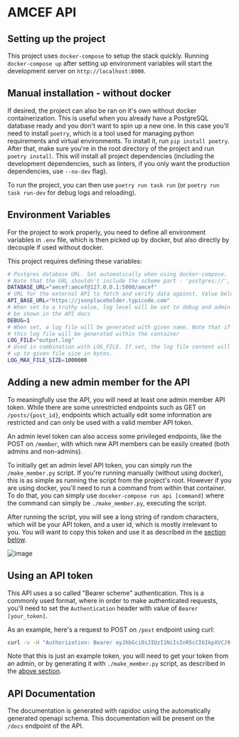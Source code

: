 # AMCEF API

## Setting up the project

This project uses `docker-compose` to setup the stack quickly. Running `docker-compose up` after setting up environment
variables will start the development server on `http://localhost:8000`.

## Manual installation - without docker

If desired, the project can also be ran on it's own without docker containerization. This is useful when you already
have a PostgreSQL database ready and you don't want to spin up a new one. In this case you'll need to install `poetry`,
which is a tool used for managing python requirements and virtual environments. To install it, run `pip install
poetry`. After that, make sure you're in the root directory of the project and run `poetry install`. This will install
all project dependencies (including the development dependencies, such as linters, if you only want the production
dependencies, use `--no-dev` flag).

To run the project, you can then use `poetry run task run` (or `poetry run task run-dev` for debug logs and reloading).

## Environment Variables

For the project to work properly, you need to define all environment variables in `.env` file, which is then picked up
by docker, but also directly by decouple if used without docker.

This project requires defining these variables:
```bash
# Postgres database URL. Set automatically when using docker-compose.
# Note that the URL shouldn't include the scheme part - 'postgres://', it's already assumed
DATABASE_URL="amcef:amcef@127.0.0.1:5000/amcef"
# URL for the external API to fetch and verify data against. Value below is default
API_BASE_URL="https://jsonplaceholder.typicode.com"
# When set to a truthy value, log level will be set to debug and admin endpoints will
# be shown in the API docs
DEBUG=1
# When set, a log file will be generated with given name. Note that if docker is used,
# this log file will be generated within the container
LOG_FILE="output.log"
# Used in combination with LOG_FILE. If set, the log file content will be getting rotated
# up to given file size in bytes.
LOG_MAX_FILE_SIZE=1000000
```

## Adding a new admin member for the API

To meaningfully use the API, you will need at least one admin member API token. While there are some unrestricted
endpoints such as GET on `/posts/{post_id}`, endpoints which actually edit some information are restricted and can only
be used with a valid member API token.

An admin level token can also access some privileged endpoints, like the POST on `/member`, with which new API members
can be easily created (both admins and non-admins).

To initially get an admin level API token, you can simply run the `/make_member.py` script. If you're running manually
(without using docker), this is as simple as running the script from the project's root. However if you are using
docker, you'll need to run a command from within that container. To do that, you can simply use `doceker-compose run
api [command]` where the command can simply be `./make_member.py`, executing the script.

After running the script, you will see a long string of random characters, which will be your API token, and a user id,
which is mostly irrelevant to you. You will want to copy this token and use it as described in the
[section below](#using-an-api-token).

![image](https://user-images.githubusercontent.com/20902250/178942172-63c28591-0098-43ef-b764-7b336cbd2b81.png)

## Using an API token

This API uses a so called "Bearer scheme" authentication. This is a commonly used format, where in order to make
authenticated requests, you'll need to set the `Authentication` header with value of `Bearer [your_token]`.

As an example, here's a request to POST on `/post` endpoint using curl:
```bash
curl -v -H "Authorization: Bearer eyJhbGciOiJIUzI1NiIsInR5cCI6IkpXVCJ9.eyJpZCI6MSwic2FsdCI6Im9iV3cxb0tVLWJ4eXR5SzBTUE0xNHcifQ.gmyviS8MTijK4MCPf3TKBqbmct1W9QqwkR7ynR0VWBc" -X POST http://localhost:8000/post --json '{"user_id": 1, "title: "Sample post", "body": "Some content"}'
```

Note that this is just an example token, you will need to get your token from an admin, or by generating it with
`./make_member.py` script, as described in the [above section](#adding-a-new-admin-member-for-the-api).

## API Documentation

The documentation is generated with rapidoc using the automatically generated openapi schema. This documentation will
be present on the `/docs` endpoint of the API.
